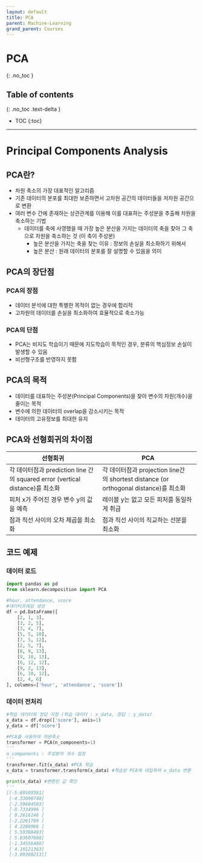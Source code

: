 ```yaml
---
layout: default
title: PCA
parent: Machine-Learning
grand_parent: Courses
---
```


# PCA
{: .no_toc }

## Table of contents
{: .no_toc .text-delta }

- TOC
{:toc}

---

# Principal Components Analysis

## PCA란?

- 차원 축소의 가장 대표적인 알고리즘
- 기존 데이터의 분포를 최대한 보존하면서 고차원 공간의 데이터들을 저차원 공간으로 변환
- 여러 변수 간에 존재하는 상관관계를 이용해 이를 대표하는 주성분을 추출해 차원을 축소하는 기법
    - 데이터를 축에 사영했을 때 가장 높은 분산을 가지는 데이터의 축을 찾아 그 축으로 차원을 축소하는 것 (이 축이 주성분)
        - 높은 분산을 가지는 축을 찾는 이유 : 정보의 손실을 최소화하기 위해서
        - 높은 분산 : 원래 데이터의 분포를 잘 설명할 수 있음을 의미

## PCA의 장단점

### PCA의 장점

- 데이터 분석에 대한 특별한 목적이 없는 경우에 합리적
- 고차원의 데이터를 손실을 최소화하여 효율적으로 축소가능

### PCA의 단점

- PCA는 비지도 학습이기 때문에 지도학습이 목적인 경우, 분류의 핵심정보 손실이 발생할 수 있음
- 비선형구조를 반영하지 못함

## PCA의 목적

- 데이터를 대표하는 주성분(Principal Components)을 찾아 변수의 차원(개수)을 줄이는 목적
- 변수에 의한 데이터의 overlap을 감소시키는 목적
- 데이터의 고유정보를 최대한 유지

## PCA와 선형회귀의 차이점

| 선형회귀 | PCA |
| --- | --- |
| 각 데이터점과 prediction line 간의 squared error (vertical distance)를 최소화 | 각 데이터점과 projection line간의 shortest distance (or orthogonal distance)를 최소화 |
| 피처 x가 주어진 경우 변수 y의 값을 예측 | 레이블 y는 없고 모든 피처를 동일하게 취급 |
| 점과 직선 사이의 오차 제곱을 최소화 | 점과 직선 사이의 직교하는 선분을 최소화 |

## 코드 예제

### 데이터 로드

```python
import pandas as pd
from sklearn.decomposition import PCA

#hour, attendance, score
#데이터프레임 생성
df = pd.DataFrame([
    [2, 1, 3],
    [3, 2, 5],
    [3, 4, 7],
    [5, 5, 10],
    [7, 5, 12],
    [2, 5, 7],
    [8, 9, 13],
    [9, 10, 13],
    [6, 12, 12],
    [9, 2, 13],
    [6, 10, 12],
    [2, 4, 6]
], columns=['hour', 'attendance', 'score'])
```

### 데이터 전처리

```python
#학습 데이터와 정답 지정 (학습 데이터 : x_data, 정답 : y_data)
x_data = df.drop(['score'], axis=1) 
y_data = df['score']

#PCA를 사용하여 차원축소
transformer = PCA(n_components=1)
'''
n_components : 주성분의 개수 설정
'''
transformer.fit(x_data) #PCA 학습
x_data = transformer.transform(x_data) #학습된 PCA에 대입하여 x_data 변환

print(x_data) #변환된 값 확인
'''
[[-5.69589581]
 [-4.33090748]
 [-2.59604503]
 [-0.7334996 ]
 [ 0.2616146 ]
 [-2.2261709 ]
 [ 4.2288966 ]
 [ 5.59388493]
 [ 5.83607608]
 [-1.34556488]
 [ 4.10121363]
 [-3.09360213]]
```